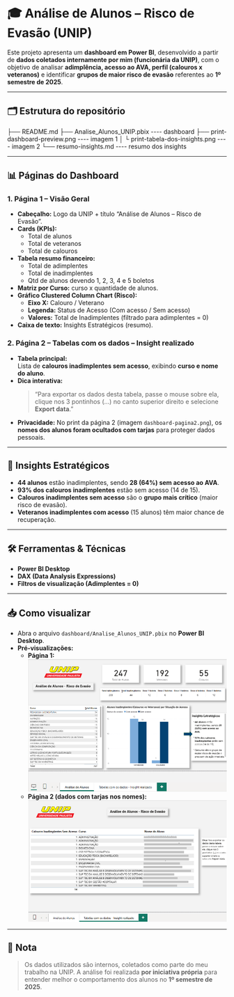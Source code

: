 # 🎓 Análise de Alunos – Risco de Evasão (UNIP)

Este projeto apresenta um **dashboard em Power BI**, desenvolvido a partir de **dados coletados internamente por mim (funcionária da UNIP)**, com o objetivo de analisar **adimplência, acesso ao AVA, perfil (calouros x veteranos)** e identificar **grupos de maior risco de evasão** referentes ao **1º semestre de 2025**.

---

## 🗂 Estrutura do repositório

├── README.md
├── Analise_Alunos_UNIP.pbix   ---- dashboard
├── print-dashboard-preview.png      ---- imagem 1
│ └ print-tabela-dos-insights.png      ---- imagem 2
└── resumo-insights.md         ---- resumo dos insights

---

## 📊 Páginas do Dashboard

### **1. Página 1 – Visão Geral**
- **Cabeçalho:** Logo da UNIP + título “Análise de Alunos – Risco de Evasão”.
- **Cards (KPIs):**
  - Total de alunos
  - Total de veteranos
  - Total de calouros
- **Tabela resumo financeiro:**
  - Total de adimplentes
  - Total de inadimplentes
  - Qtd de alunos devendo 1, 2, 3, 4 e 5 boletos
- **Matriz por Curso:** curso x quantidade de alunos.
- **Gráfico Clustered Column Chart (Risco):**
  - **Eixo X:** Calouro / Veterano  
  - **Legenda:** Status de Acesso (Com acesso / Sem acesso)  
  - **Valores:** Total de Inadimplentes (filtrado para adimplentes = 0)
- **Caixa de texto:** Insights Estratégicos (resumo).

### **2. Página 2 – Tabelas com os dados – Insight realizado**
- **Tabela principal:**  
  Lista de **calouros inadimplentes sem acesso**, exibindo **curso e nome do aluno**.  
- **Dica interativa:**  
  > “Para exportar os dados desta tabela, passe o mouse sobre ela, clique nos 3 pontinhos (...) no canto superior direito e selecione **Export data**.”  
- **Privacidade:** No print da página 2 (imagem `dashboard-pagina2.png`), os **nomes dos alunos foram ocultados com tarjas** para proteger dados pessoais.

---

## 🧠 Insights Estratégicos
- **44 alunos** estão inadimplentes, sendo **28 (64%) sem acesso ao AVA**.  
- **93% dos calouros inadimplentes** estão sem acesso (14 de 15).  
- **Calouros inadimplentes sem acesso** são o **grupo mais crítico** (maior risco de evasão).
- **Veteranos inadimplentes com acesso** (15 alunos) têm maior chance de recuperação.

---

## 🛠 Ferramentas & Técnicas
- **Power BI Desktop**  
- **DAX (Data Analysis Expressions)**  
- **Filtros de visualização (Adimplentes = 0)**  

---

## 📥 Como visualizar
- Abra o arquivo `dashboard/Analise_Alunos_UNIP.pbix` no **Power BI Desktop**.
- **Pré-visualizações:**  
  - **Página 1:** ![Página 1](imagens/Print-dashboard-preview.png)  
  - **Página 2 (dados com tarjas nos nomes):** ![Página 2](imagens/Print-tabela-dos-insights.png)

---

## 📝 Nota
> Os dados utilizados são internos, coletados como parte do meu trabalho na UNIP. A análise foi realizada **por iniciativa própria** para entender melhor o comportamento dos alunos no **1º semestre de 2025**.
